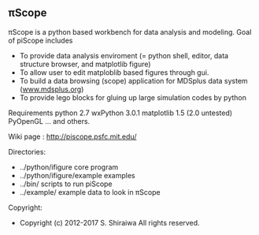 ## &pi;Scope
&pi;Scope is a python based workbench for data analysis and modeling.
Goal of piScope includes

   * To provide data analysis enviroment (= python shell, editor,
     data structure browser, and matplotlib figure)
   * To allow user to edit matploblib based figures through gui.
   * To build a data browsing (scope) application for MDSplus data system (www.mdsplus.org)
   * To provide lego blocks for gluing up large simulation codes 
     by python

Requirements
   python 2.7
   wxPython 3.0.1
   matplotlib 1.5 (2.0 untested)
   PyOpenGL
   ... and others.

Wiki page : http://piscope.psfc.mit.edu/

Directories:
*  ../python/ifigure         core program
*  ../python/ifigure/example examples
*  ../bin/           scripts to run piScope
*  ../example/       example data to look in &pi;Scope

Copyright: 
*  Copyright (c) 2012-2017 S. Shiraiwa  All rights reserved.
